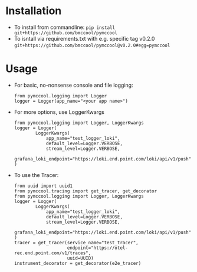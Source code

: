 # Installation
- To install from commandline:
    `pip install git+https://github.com/bmccool/pymccool`
- To isntall via requirements.txt with e.g. specific tag v0.2.0
  `git+https://github.com/bmccool/pymccool@v0.2.0#egg=pymccool`

# Usage
- For basic, no-nonsense console and file logging:
  ```
  from pymccool.logging import Logger
  logger = Logger(app_name="<your app name>")
  ```

- For more options, use LoggerKwargs
    ```
    from pymccool.logging import Logger, LoggerKwargs
    logger = Logger(
            LoggerKwargs(
                app_name="test_logger_loki",
                default_level=Logger.VERBOSE,
                stream_level=Logger.VERBOSE,
                grafana_loki_endpoint="https://loki.end.point.com/loki/api/v1/push")
    )
    ```

- To use the Tracer:
  ```
  from uuid import uuid1
  from pymccool.tracing import get_tracer, get_decorator
  from pymccool.logging import Logger, LoggerKwargs
  logger = Logger(
          LoggerKwargs(
              app_name="test_logger_loki",
              default_level=Logger.VERBOSE,
              stream_level=Logger.VERBOSE,
              grafana_loki_endpoint="https://loki.end.point.com/loki/api/v1/push")
  )
  tracer = get_tracer(service_name="test_tracer",
                      endpoint="https://otel-rec.end.point.com/v1/traces",
                      uuid=UUID)
  instrument_decorator = get_decorator(e2e_tracer)
  ```
